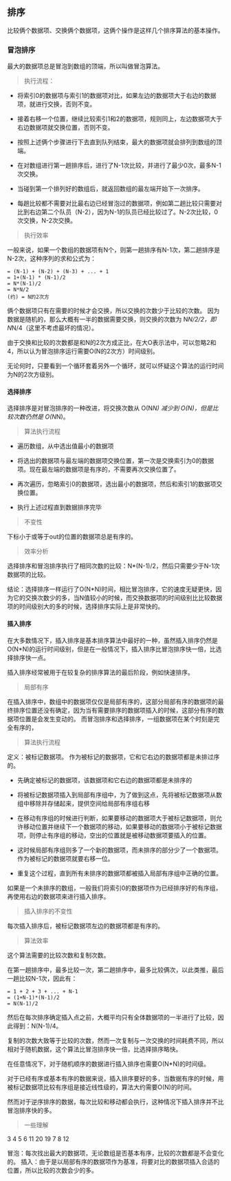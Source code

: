 ## 排序 ##

比较俩个数据项、交换俩个数据项，这俩个操作是这样几个排序算法的基本操作。

### 冒泡排序 ###
最大的数据项总是冒泡到数组的顶端，所以叫做冒泡算法。

> 执行流程：

- 将索引0的数据项与索引1的数据项对比，如果左边的数据项大于右边的数据项，就进行交换，否则不变。
- 接着右移一个位置，继续比较索引1和2的数据项，规则同上，左边数据项大于右边数据项就交换位置，否则不变。
- 按照上述俩个步骤进行下去直到队列结束，最大的数据项就会排列到数组的顶端。

- 在对数组进行第一趟排序后，进行了N-1次比较，并进行了最少0次，最多N-1次交换。
- 当碰到第一个排列好的数组后，就返回数组的最左端开始下一次排序。
- 每趟比较都不需要对比最右边已经冒泡过的数据项，例如第二趟比较只需要对比到右边第二个队员（N-2），因为N-1的队员已经比较过了。N-2次比较，0次交换，N-2次交换。

> 执行效率

一般来说，如果一个数组的数据项有N个，则第一趟排序有N-1次，第二趟排序是N-2次，这种序列的求和公式为：
```
= (N-1) + (N-2) + (N-3) + ... + 1
= 1+(N-1) * (N-1)/2
= N*(N-1)/2
= N*N/2
(约) = N的2次方
```

俩个数据项只有在需要的时候才会交换，所以交换的次数少于比较的次数。
因为数据是随机的，那么大概有一半的数据需要交换，则交换的次数为 N*N/2/2，即 N*N/4（这里不考虑最坏的情况）。

由于交换和比较的次数都是和N的2次方成正比，在大O表示法中，可以忽略2和4，所以认为冒泡排序运行需要O(N的2次方）时间级别。

无论何时，只要看到一个循环套着另外一个循环，就可以怀疑这个算法的运行时间为N的2次方级别。


#### 选择排序 ####
选择排序是对冒泡排序的一种改进，将交换次数从 O(N*N) 减少到 O(N)，但是比较次数仍然是 O(N*N)。

> 算法执行流程

- 遍历数组，从中选出值最小的数据项

- 将选出的数据项与最左端的数据项交换位置，第一次是交换索引为0的数据项。现在最左端的数据项是有序的，不需要再次交换位置了。

- 再次遍历，忽略索引0的数据项，选出最小的数据项，然后和索引1的数据项交换位置。

- 执行上述过程直到数据排序完毕

> 不变性

下标小于或等于out的位置的数据项总是有序的。

> 效率分析

选择排序和冒泡排序执行了相同次数的比较：N*(N-1)/2，然后只需要少于N-1次数据项的比较。

结论：选择排序一样运行了O(N*N)时间，相比冒泡排序，它的速度无疑更快，因为它的交换次数少的多，当N值较小的时候，而交换数据项的时间级别比比较数据项的时间级别大的多的时候，选择排序实际上是非常快的。


#### 插入排序 ####
在大多数情况下，插入排序是基本排序算法中最好的一种，虽然插入排序仍然是O(N*N)的运行时间级别，但是在一般情况下，插入排序比冒泡排序快一倍，比选择排序快一点。

插入排序经常被用于在较复杂的排序算法的最后阶段，例如快速排序。

> 局部有序

在插入排序中，数组中的数据项仅仅是局部有序的，这部分局部有序的数据项的最终排序位置还没有确定，因为当有需要排序的数据项插入的时候，这部分有序的数据项位置是会发生变动的。
而冒泡排序和选择排序，一组数据项在某个时刻是完全有序的，


> 算法执行流程

定义：被标记数据项。
作为被标记的数据项，它和它右边的数据项都是未排过序的。

- 先确定被标记的数据项，该数据项和它右边的数据项都是未排序的

- 将被标记数据项插入到局部有序组中，为了做到这点，先将被标记数据项从数组中移除并存储起来，提供空间给局部有序组右移

- 在移动有序组的时候进行判断，如果要移动的数据项大于被标记数据项，则允许移动位置并继续下一个数据项的移动，如果要移动的数据项小于被标记数据项，则停止有序组的移动，空出的位置就是被移动数据项要插入的位置。

- 这时候局部有序组则多了一个新的数据项，而未排序的部分少了一个数据项。作为被标记的数据项就要右移一位。

- 重复这个过程，直到所有未排序的数据项都被插入局部有序组中正确的位置。

如果是一个未排序的数组，一般我们将索引0的数据项作为已经排序好的有序组，再使用右边的数据项来进行插入排序。

> 插入排序的不变性

每次插入排序后，被标记数据项左边的数据项都是有序的。


> 算法效率

这个算法需要的比较次数和复制次数。

在第一趟排序中，最多比较一次，第二趟排序中，最多比较俩次，以此类推，最后一趟比较N-1次，因此有：
```
= 1 + 2 + 3 + ... + N-1
= (1+N-1)*(N-1)/2
= N(N-1)/2
```
然后在每次排序确定插入点之前，大概平均只有全体数据项的一半进行了比较，因此得到：N(N-1)/4。

复制的次数大致等于比较的次数，然而一次复制与一次交换的时间耗费不同，所以相对于随机数据，这个算法比冒泡排序快一倍，比选择排序略快。

在任意情况下，对于随机顺序的数据进行插入排序也需要O(N*N)的时间级。

对于已经有序或基本有序的数据来说，插入排序要好的多，当数据有序的时候，用被标记数据项比较有序组是接近线性级的，算法大约需要O(N)的时间。

然而对于逆序排序的数据，每次比较和移动都会执行，这种情况下插入排序并不比冒泡排序快的多。


> 一些理解

3 4 5 6 11 20 19 7 8 12

冒泡：每次找出最大的数据项，无论数组是否基本有序，比较的次数都是不会变化的。
插入：由于是以局部有序的数据项作为基准，将要对比的数据项插入合适的位置，所以比较的次数会少的多。